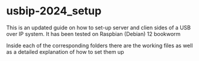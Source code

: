 # usbip-2024_setup
This is an updated guide on how to set-up server and clien sides of a USB over IP system.
It has been tested on Raspbian (Debian) 12 bookworm

Inside each of the corresponding folders there are the working files as well as a detailed explanation of how to set them up
